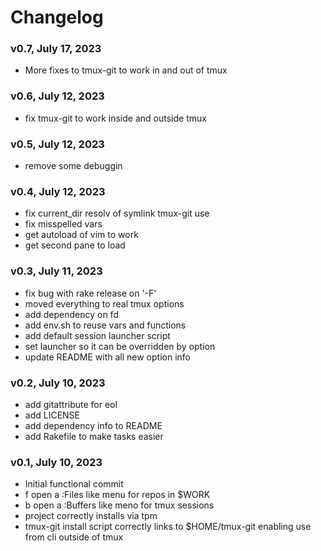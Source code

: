 # Changelog

### v0.7, July 17, 2023

- More fixes to tmux-git to work in and out of tmux

### v0.6, July 12, 2023

- fix tmux-git to work inside and outside tmux

### v0.5, July 12, 2023

- remove some debuggin

### v0.4, July 12, 2023

- fix current_dir resolv of symlink tmux-git use
- fix misspelled vars
- get autoload of vim to work
- get second pane to load

### v0.3, July 11, 2023

- fix bug with rake release on '-F'
- moved everything to real tmux options
- add dependency on fd
- add env.sh to reuse vars and functions
- add default session launcher script
- set launcher so it can be overridden by option
- update README with all new option info

### v0.2, July 10, 2023

- add gitattribute for eol
- add LICENSE
- add dependency info to README
- add Rakefile to make tasks easier

### v0.1, July 10, 2023

- Initial functional commit
- <prefix>f open a :Files like menu for repos in $WORK
- <prefix>b open a :Buffers like meno for tmux sessions
- project correctly installs via tpm
- tmux-git install script correctly links to $HOME/tmux-git
  enabling use from cli outside of tmux
  
